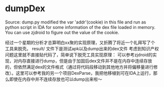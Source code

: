 # dumpDex

Source: dump.py
modified the var 'addr'(cookie) in this file and run as python script in IDA for some information of the dex file loaded in memory.
You can use zjdroid to figure out the value of the cookie.

经过一个星期的分析才总算明白xx聚的实现原理，又折腾了将近一个礼拜写了个工具来脱壳。
result/
  文件下是测试apk以及dump出来的dex文件
考虑到知识产权问题这里就不直接贴代码了，简单说下脱壳工具实现原理：
  可以参考zjdroid的实现，对内存直接进行dump，但是由于加固后dex文件并不是在内存中连续存放的，但依然满足dex的文件格式（通过将代码段移动到其他地方并将偏移量进行修改）。这里可以参考我的另一个项目DexParse，我把他移植到可在IDA上运行，那么即使在内存中并不连续存放也可以dump出来啦～
